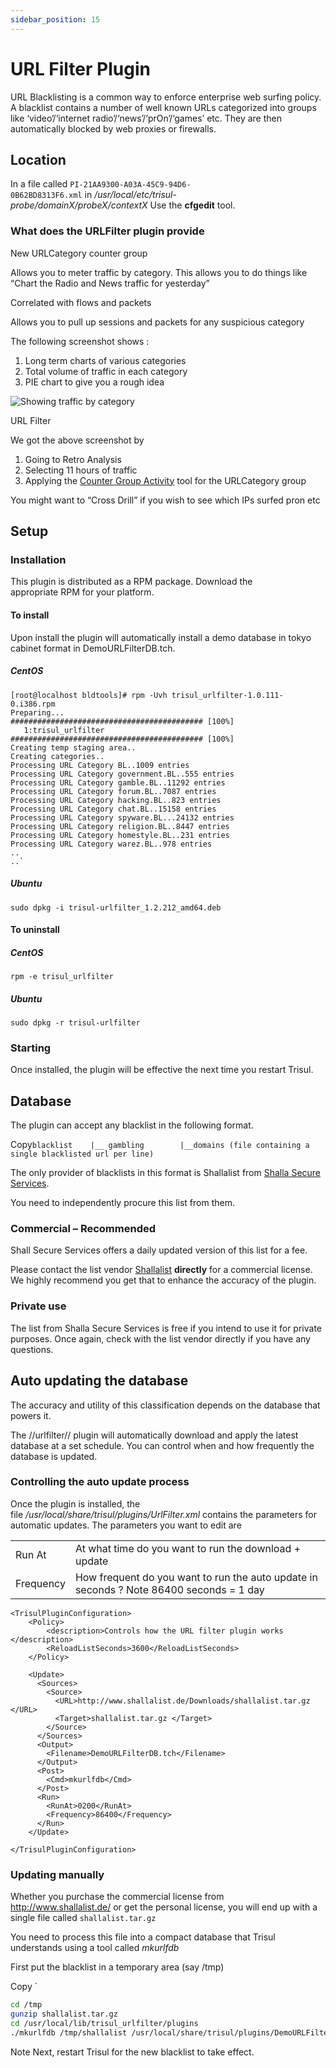 ```yaml
---
sidebar_position: 15
---
```


# URL Filter Plugin

URL Blacklisting is a common way to enforce enterprise web surfing policy. A blacklist contains a number of well known URLs categorized into groups like ‘video’/‘internet radio’/‘news’/‘prOn’/‘games’ etc. They are then automatically blocked by web proxies or firewalls.

## Location

In a file called `PI-21AA9300-A03A-45C9-94D6-0B62BD8313F6.xml` in */usr/local/etc/trisul-probe/domainX/probeX/contextX* Use the **cfgedit** tool.

### What does the URLFilter plugin provide

New URLCategory counter group

Allows you to meter traffic by category. This allows you to do things like “Chart the Radio and News traffic for yesterday”

Correlated with flows and packets

Allows you to pull up sessions and packets for any suspicious category

The following screenshot shows :

1. Long term charts of various categories
2. Total volume of traffic in each category
3. PIE chart to give you a rough idea

![Showing traffic by category](https://trisul.org/docs/ug/install/images/urlf.png)

URL Filter

We got the above screenshot by

1. Going to Retro Analysis
2. Selecting 11 hours of traffic
3. Applying the [Counter Group Activity](/docs/ug/cg/retrotools ) tool for the URLCategory group

You might want to “Cross Drill” if you wish to see which IPs surfed pron etc

## Setup

### Installation

This plugin is distributed as a RPM package. Download the appropriate RPM for your platform.

#### To install

Upon install the plugin will automatically install a demo database in tokyo cabinet format in DemoURLFilterDB.tch.

##### CentOS

```
[root@localhost bldtools]# rpm -Uvh trisul_urlfilter-1.0.111-0.i386.rpm
Preparing...                ########################################### [100%]
   1:trisul_urlfilter       ########################################### [100%]
Creating temp staging area..
Creating categories..
Processing URL Category BL..1009 entries
Processing URL Category government.BL..555 entries
Processing URL Category gamble.BL..11292 entries
Processing URL Category forum.BL..7087 entries
Processing URL Category hacking.BL..823 entries
Processing URL Category chat.BL..15158 entries
Processing URL Category spyware.BL...24132 entries
Processing URL Category religion.BL..8447 entries
Processing URL Category homestyle.BL..231 entries
Processing URL Category warez.BL..978 entries
..
..`
```

##### Ubuntu

`sudo dpkg -i trisul-urlfilter_1.2.212_amd64.deb`

#### To uninstall

##### CentOS

`rpm -e trisul_urlfilter`

##### Ubuntu

`sudo dpkg -r trisul-urlfilter`

### Starting

Once installed, the plugin will be effective the next time you restart Trisul.

## Database

The plugin can accept any blacklist in the following format.

Copy`blacklist    |__ gambling        |__domains (file containing a single blacklisted url per line)`

The only provider of blacklists in this format is Shallalist from [Shalla Secure Services](https://www.shallalist.de/categories.html).

You need to independently procure this list from them.

### Commercial – Recommended

Shall Secure Services offers a daily updated version of this list for a fee.

Please contact the list vendor [Shallalist](http://www.shallalist.de/) **directly** for a commercial license. We highly recommend you get that to enhance the accuracy of the plugin.

### Private use

The list from Shalla Secure Services is free if you intend to use it for private purposes. Once again, check with the list vendor directly if you have any questions.

## Auto updating the database

The accuracy and utility of this classification depends on the database that powers it.

The //urlfilter// plugin will automatically download and apply the latest database at a set schedule. You can control when and how frequently the database is updated.

### Controlling the auto update process

Once the plugin is installed, the file */usr/local/share/trisul/plugins/UrlFilter.xml* contains the parameters for automatic updates. The parameters you want to edit are

|           |                                                                                         |
| --------- | --------------------------------------------------------------------------------------- |
| Run At    | At what time do you want to run the download + update                                   |
| Frequency | How frequent do you want to run the auto update in seconds ? Note 86400 seconds = 1 day |

```
<TrisulPluginConfiguration>
    <Policy>
        <description>Controls how the URL filter plugin works </description>
        <ReloadListSeconds>3600</ReloadListSeconds>
    </Policy>

    <Update>
      <Sources>
        <Source>
          <URL>http://www.shallalist.de/Downloads/shallalist.tar.gz </URL>
          <Target>shallalist.tar.gz </Target>
        </Source>
      </Sources>
      <Output>
        <Filename>DemoURLFilterDB.tch</Filename>
      </Output>
      <Post>
        <Cmd>mkurlfdb</Cmd>
      </Post>
      <Run>
        <RunAt>0200</RunAt>
        <Frequency>86400</Frequency>
      </Run>
    </Update>

</TrisulPluginConfiguration>
```

### Updating manually

Whether you purchase the commercial license from http://www.shallalist.de/ or get the personal license, you will end up with a single file called `shallalist.tar.gz`

You need to process this file into a compact database that Trisul understands using a tool called *mkurlfdb*

First put the blacklist in a temporary area (say /tmp)  

Copy
`

```bash
cd /tmp
gunzip shallalist.tar.gz
cd /usr/local/lib/trisul_urlfilter/plugins
./mkurlfdb /tmp/shallalist /usr/local/share/trisul/plugins/DemoURLFilterDB.tch
```

Note Next, restart Trisul for the new blacklist to take effect.
